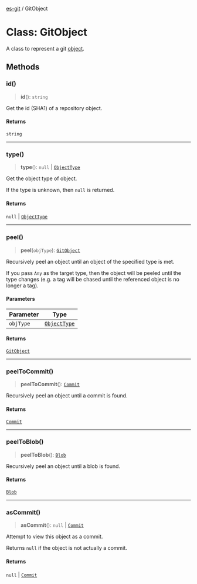 [es-git](../globals.md) / GitObject

# Class: GitObject

A class to represent a git [object][1].

[1]: https://git-scm.com/book/en/Git-Internals-Git-Objects

## Methods

### id()

> **id**(): `string`

Get the id (SHA1) of a repository object.

#### Returns

`string`

***

### type()

> **type**(): `null` \| [`ObjectType`](../enumerations/ObjectType.md)

Get the object type of object.

If the type is unknown, then `null` is returned.

#### Returns

`null` \| [`ObjectType`](../enumerations/ObjectType.md)

***

### peel()

> **peel**(`objType`): [`GitObject`](GitObject.md)

Recursively peel an object until an object of the specified type is met.

If you pass `Any` as the target type, then the object will be
peeled until the type changes (e.g. a tag will be chased until the
referenced object is no longer a tag).

#### Parameters

| Parameter | Type |
| ------ | ------ |
| `objType` | [`ObjectType`](../enumerations/ObjectType.md) |

#### Returns

[`GitObject`](GitObject.md)

***

### peelToCommit()

> **peelToCommit**(): [`Commit`](Commit.md)

Recursively peel an object until a commit is found.

#### Returns

[`Commit`](Commit.md)

***

### peelToBlob()

> **peelToBlob**(): [`Blob`](Blob.md)

Recursively peel an object until a blob is found.

#### Returns

[`Blob`](Blob.md)

***

### asCommit()

> **asCommit**(): `null` \| [`Commit`](Commit.md)

Attempt to view this object as a commit.

Returns `null` if the object is not actually a commit.

#### Returns

`null` \| [`Commit`](Commit.md)
